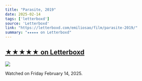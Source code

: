 ```yaml
---
title: "Parasite, 2019"
date: 2025-02-14
tags: ['letterboxd']
source: 'Letterboxd'
link: "https://letterboxd.com/emiliosao/film/parasite-2019/"
summary: "★★★★★ on Letterboxd"
---
```


## [★★★★★ on Letterboxd](https://letterboxd.com/emiliosao/film/parasite-2019/)

<p><img src="https://a.ltrbxd.com/resized/film-poster/4/2/6/4/0/6/426406-parasite-0-600-0-900-crop.jpg?v=8f5653f710" /></p>
<p>Watched on Friday February 14, 2025.</p>